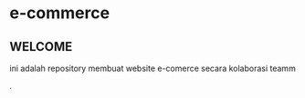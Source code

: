 # e-commerce

## WELCOME

ini adalah repository membuat website e-comerce secara kolaborasi teamm



.
